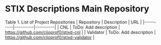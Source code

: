 # STIX Descriptions Main Repository
 

Table 1. List of Project Repositories
| Repository | Description | URL |
|----------|----------|----------|
| CNL | ToDo: Add description | https://github.com/ciioprof0/stixd-cnl |
| Validator | ToDo: Add description | https://github.com/ciioprof0/stixd-validator |
